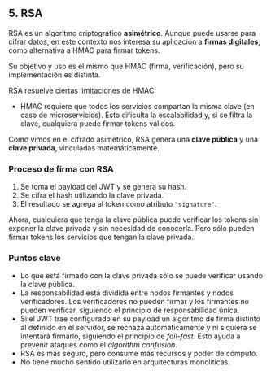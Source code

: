 ## 5. RSA

RSA es un algoritmo criptográfico **asimétrico**. Aunque puede usarse para cifrar datos, en este contexto nos interesa su aplicación a **firmas digitales**, como alternativa a HMAC para firmar tokens.

Su objetivo y uso es el mismo que HMAC (firma, verificación), pero su implementación es distinta.

RSA resuelve ciertas limitaciones de HMAC:

- HMAC requiere que todos los servicios compartan la misma clave (en caso de microservicios). Esto dificulta la escalabilidad y, si se filtra la clave, cualquiera puede firmar tokens válidos.

Como vimos en el cifrado asimétrico, RSA genera una **clave pública** y una **clave privada**, vinculadas matemáticamente.

### Proceso de firma con RSA

1. Se toma el payload del JWT y se genera su hash.  
2. Se cifra el hash utilizando la clave privada.  
3. El resultado se agrega al token como atributo `"signature"`.

Ahora, cualquiera que tenga la clave pública puede verificar los tokens sin exponer la clave privada y sin necesidad de conocerla. Pero sólo pueden firmar tokens los servicios que tengan la clave privada.

### Puntos clave

- Lo que está firmado con la clave privada sólo se puede verificar usando la clave pública.  
- La responsabilidad está dividida entre nodos firmantes y nodos verificadores. Los verificadores no pueden firmar y los firmantes no pueden verificar, siguiendo el principio de responsabilidad única.  
- Si el JWT trae configurado en su payload un algoritmo de firma distinto al definido en el servidor, se rechaza automáticamente y ni siquiera se intentará firmarlo, siguiendo el principio de *fail-fast*. Esto ayuda a prevenir ataques como el *algorithm confusion*.  
- RSA es más seguro, pero consume más recursos y poder de cómputo.  
- No tiene mucho sentido utilizarlo en arquitecturas monolíticas.
